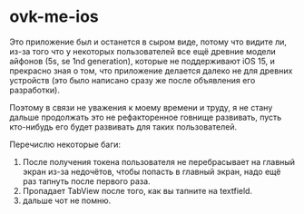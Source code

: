 # ovk-me-ios

Это приложение был и останется в сыром виде, потому что видите ли, из-за того что у некоторых пользователей все ещё древние модели айфонов (5s, se 1nd generation), которые не поддерживают iOS 15, и прекрасно зная о том, что приложение делается далеко не для древних устройств (это было написано сразу же после объявления его разработки).

Поэтому в связи не уважения к моему времени и труду, я не стану дальше продолжать это не рефакторенное говнище развивать, пусть кто-нибудь его будет развивать для таких пользователей.

Перечислю некоторые баги: 
1. После получения токена пользователя не перебрасывает на главный экран из-за недочётов, чтобы попасть в главный экран, надо ещё раз тапнуть после первого раза.
2. Пропадает TabView после того, как вы тапните на textfield.
3. дальше чот не помню.
